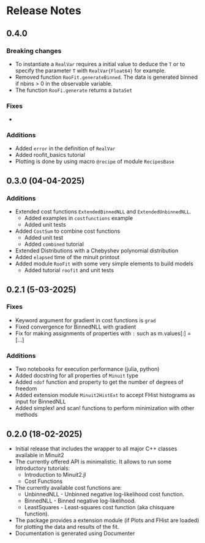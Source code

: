 
# Release Notes

## 0.4.0
### Breaking changes
- To instantiate a `RealVar` requires a initial value to deduce the `T` or to specify the parameter `T` with `RealVar{Float64}` for example.
- Removed function `RooFit.generateBinned`. The data is generated binned if nbins > 0 in the observable variable.
- The function `RooFi.generate` returns a `DataSet`

### Fixes
- 
### Additions
- Added `error` in the definition of `RealVar`
- Added roofit_basics tutorial
- Plotting is done by using macro `@recipe` of module `RecipesBase`

## 0.3.0 (04-04-2025)
### Additions
- Extended cost functions `ExtendedBinnedNLL` and `ExtendedUnbinnedNLL`.
  - Added examples in `costfunctions` example
  - Added unit tests
- Added `CostSum` to combine cost functions
  - Added unit test
  - Added `combined` tutorial
- Extended Distributions with a Chebyshev polynomial distribution
- Added `elapsed` time of the minuit printout
- Added module `RooFit` with some very simple elements to build models
  - Added tutorial `roofit` and unit tests

## 0.2.1 (5-03-2025) 
### Fixes
- Keyword argument for gradient in cost functions is `grad`
- Fixed convergence for BinnedNLL with gradient
- Fix for making assignments of properties with `:` such as m.values[:] = [...] 
### Additions
- Two notebooks for execution performance (julia, python)
- Added docstring for all properties of `Minuit` type
- Added `ndof` function and property to get the number of degrees of freedom
- Added extension module `Minuit2HistExt` to accept FHist histograms as input for BinnedNLL
- Added simplex! and scan! functions to perform minimization with other methods
 
## 0.2.0 (18-02-2025)
- Initial release that includes the wrapper to all major C++ classes available in Minuit2
- The currently offered API is minimalistic. It allows to run some introductory  tutorials:
    - Introduction to Minuit2.jl
    - Cost Functions
- The currently available cost functions are:
    - UnbinnedNLL - Unbinned negative log-likelihood cost function.
    - BinnedNLL - Binned negative log-likelihood.
    - LeastSquares - Least-squares cost function (aka chisquare function).
- The package provides a extension module (if Plots and FHist are loaded)
  for plotting the data and results of the fit.
- Documentation is generated using Documenter


